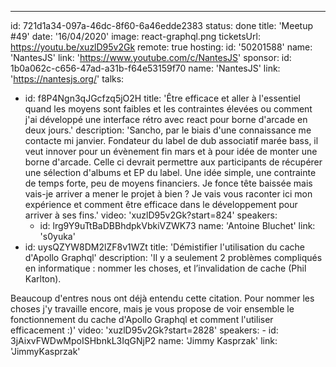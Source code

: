 ---

id: 721d1a34-097a-46dc-8f60-6a46edde2383
status: done
title: 'Meetup #49'
date: '16/04/2020'
image: react-graphql.png
ticketsUrl: https://youtu.be/xuzlD95v2Gk
remote: true
hosting:
id: '50201588'
name: 'NantesJS'
link: 'https://www.youtube.com/c/NantesJS'
sponsor:
id: 1b0a062c-c656-47ad-a31b-f64e53159f70
name: 'NantesJS'
link: 'https://nantesjs.org/'
talks:

- id: f8P4Ngn3qJGcfzq5jO2H
  title: 'Être efficace et aller à l&#x27;essentiel quand les moyens sont faibles et les contraintes élevées ou comment j&#x27;ai développé une interface rétro avec react pour borne d&#x27;arcade en deux jours.'
  description: 'Sancho, par le biais d&#x27;une connaissance me contacte mi janvier. Fondateur du label de dub associatif marée bass, il veut innover pour un évènement fin mars et à pour idée de monter une borne d&#x27;arcade. Celle ci devrait permettre aux participants de récupérer une sélection d&#x27;albums et EP du label. Une idée simple, une contrainte de temps forte, peu de moyens financiers. Je fonce tête baissée mais vais-je arriver a mener le projet à bien ? Je vais vous raconter ici mon expérience et comment être efficace dans le développement pour arriver à ses fins.'
  video: 'xuzlD95v2Gk?start=824'
  speakers:
    - id: lrg9Y9uTtBaDBBhdpkVbkiVZWK73
      name: 'Antoine Bluchet'
      link: 's0yuka'
- id: uysQZYW8DM2lZF8v1WZt
  title: 'Démistifier l&#x27;utilisation du cache d&#x27;Apollo Graphql'
  description: 'Il y a seulement 2 problèmes compliqués en informatique : nommer les choses, et l’invalidation de cache (Phil Karlton).

Beaucoup d&#x27;entres nous ont déjà entendu cette citation. Pour nommer les choses j&#x27;y travaille encore, mais je vous propose de voir ensemble le fonctionnement du cache d&#x27;Apollo Graphql et comment l&#x27;utiliser efficacement :)'
video: 'xuzlD95v2Gk?start=2828'
speakers: -
id: 3jAixvFWDwMpoISHbnkL3IqGNjP2
name: 'Jimmy Kasprzak'
link: 'JimmyKasprzak'
